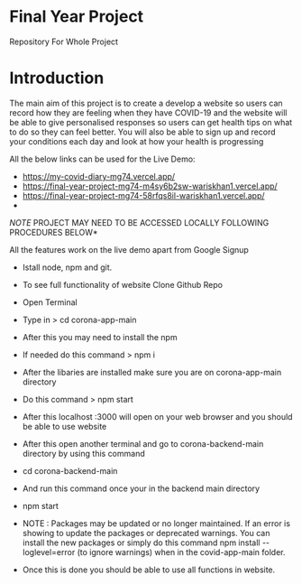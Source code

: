 # Final Year Project
Repository For Whole Project 

# Introduction

The main aim of this project is to create a develop a website so users can record how they are feeling when they have COVID-19 and the website will be able to give personalised responses so users can get health tips on what to do so they can feel better. You will also be able to sign up and record your conditions each day and look at how your health is progressing


All the below links can be used for the Live Demo: 
* https://my-covid-diary-mg74.vercel.app/
* https://final-year-project-mg74-m4sy6b2sw-wariskhan1.vercel.app/
* https://final-year-project-mg74-58rfqs8il-wariskhan1.vercel.app/
* 
*NOTE* PROJECT MAY NEED TO BE ACCESSED LOCALLY FOLLOWING PROCEDURES BELOW*

All the features work on the live demo apart from Google Signup

* Istall node, npm and git. 
* To see full functionality of website Clone Github Repo
* Open Terminal
* Type in > cd corona-app-main
* After this you may need to install the npm
* If needed do this command > npm i
* After the libaries are installed make sure you are on corona-app-main directory
* Do this command > npm start
* After this localhost :3000 will open on your web browser and you should be able to use website
* After this open another terminal and go to corona-backend-main directory by using this command
* cd corona-backend-main
* And run this command once your in the backend main directory
* npm start
* NOTE : Packages may be updated or no longer maintained. If an error is showing to update the packages or deprecated warnings. You can install the new packages or simply do this command npm install --loglevel=error (to ignore warnings) when in the covid-app-main folder. 

* Once this is done you should be able to use all functions in website. 
